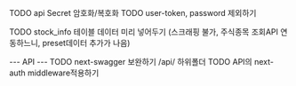 TODO api Secret 암호화/복호화
TODO user-token, password 제외하기

TODO stock_info 테이블 데이터 미리 넣어두기 (스크래핑 불가, 주식종목 조회API 연동하느니, preset데이터 추가가 나음)

--- API ---
TODO next-swagger 보완하기 /api/ 하위폴더
TODO API의 next-auth middleware적용하기
